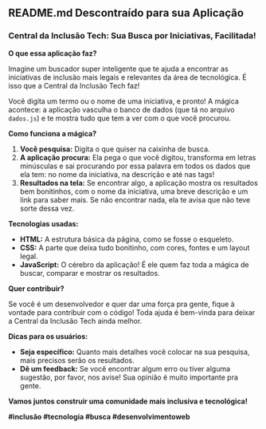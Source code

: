 ## **README.md Descontraído para sua Aplicação**

### **Central da Inclusão Tech: Sua Busca por Iniciativas, Facilitada!**

**O que essa aplicação faz?**

Imagine um buscador super inteligente que te ajuda a encontrar as iniciativas de inclusão mais legais e relevantes da área de tecnológica. É isso que a Central da Inclusão Tech faz! 

Você digita um termo ou o nome de uma iniciativa, e pronto! A mágica acontece: a aplicação vasculha o banco de dados (que tá no arquivo `dados.js`) e te mostra tudo que tem a ver com o que você procurou. 

**Como funciona a mágica?**

1. **Você pesquisa:** Digita o que quiser na caixinha de busca.
2. **A aplicação procura:** Ela pega o que você digitou, transforma em letras minúsculas e sai procurando por essa palavra em todos os dados que ela tem: no nome da iniciativa, na descrição e até nas tags!
4. **Resultados na tela:** Se encontrar algo, a aplicação mostra os resultados bem bonitinhos, com o nome da iniciativa, uma breve descrição e um link para saber mais. Se não encontrar nada, ela te avisa que não teve sorte dessa vez. 

**Tecnologias usadas:**

* **HTML:** A estrutura básica da página, como se fosse o esqueleto.
* **CSS:** A parte que deixa tudo bonitinho, com cores, fontes e um layout legal.
* **JavaScript:** O cérebro da aplicação! É ele quem faz toda a mágica de buscar, comparar e mostrar os resultados.

**Quer contribuir?**

Se você é um desenvolvedor e quer dar uma força pra gente, fique à vontade para contribuir com o código! Toda ajuda é bem-vinda para deixar a Central da Inclusão Tech ainda melhor. 

**Dicas para os usuários:**

* **Seja específico:** Quanto mais detalhes você colocar na sua pesquisa, mais precisos serão os resultados.
* **Dê um feedback:** Se você encontrar algum erro ou tiver alguma sugestão, por favor, nos avise! Sua opinião é muito importante pra gente. 

**Vamos juntos construir uma comunidade mais inclusiva e tecnológica!** 

**#inclusão #tecnologia #busca #desenvolvimentoweb** 
